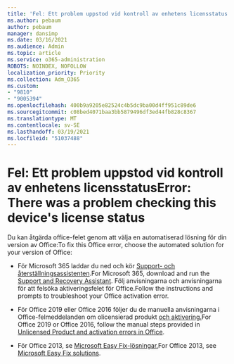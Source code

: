 ```yaml
---
title: 'Fel: Ett problem uppstod vid kontroll av enhetens licensstatus'
ms.author: pebaum
author: pebaum
manager: dansimp
ms.date: 03/16/2021
ms.audience: Admin
ms.topic: article
ms.service: o365-administration
ROBOTS: NOINDEX, NOFOLLOW
localization_priority: Priority
ms.collection: Adm_O365
ms.custom:
- "9810"
- "9005394"
ms.openlocfilehash: 400b9a9205e82524c4b5dc9ba00d4ff951c89de6
ms.sourcegitcommit: c08bed4071baa3bb5879496df3ed44fb828c8367
ms.translationtype: MT
ms.contentlocale: sv-SE
ms.lasthandoff: 03/19/2021
ms.locfileid: "51037488"
---
```

# <a name="error-there-was-a-problem-checking-this-devices-license-status"></a><span data-ttu-id="c1244-102">Fel: Ett problem uppstod vid kontroll av enhetens licensstatus</span><span class="sxs-lookup"><span data-stu-id="c1244-102">Error: There was a problem checking this device's license status</span></span>

<span data-ttu-id="c1244-103">Du kan åtgärda office-felet genom att välja en automatiserad lösning för din version av Office:</span><span class="sxs-lookup"><span data-stu-id="c1244-103">To fix this Office error, choose the automated solution for your version of Office:</span></span>

- <span data-ttu-id="c1244-104">För Microsoft 365 laddar du ned och kör [Support- och återställningsassistenten](https://aka.ms/SaRA-OfficeActivation-Chat).</span><span class="sxs-lookup"><span data-stu-id="c1244-104">For Microsoft 365, download and run the [Support and Recovery Assistant](https://aka.ms/SaRA-OfficeActivation-Chat).</span></span> <span data-ttu-id="c1244-105">Följ anvisningarna och anvisningarna för att felsöka aktiveringsfelet för Office.</span><span class="sxs-lookup"><span data-stu-id="c1244-105">Follow the instructions and prompts to troubleshoot your Office activation error.</span></span>

- <span data-ttu-id="c1244-106">För Office 2019 eller Office 2016 följer du de manuella anvisningarna i Office-felmeddelanden om olicensierad produkt [och aktivering.](https://support.microsoft.com/office/0d23d3c0-c19c-4b2f-9845-5344fedc4380#bkmk_fixyourself)</span><span class="sxs-lookup"><span data-stu-id="c1244-106">For Office 2019 or Office 2016, follow the manual steps provided in [Unlicensed Product and activation errors in Office](https://support.microsoft.com/office/0d23d3c0-c19c-4b2f-9845-5344fedc4380#bkmk_fixyourself).</span></span>

- <span data-ttu-id="c1244-107">För Office 2013, se [Microsoft Easy Fix-lösningar.](https://support.microsoft.com/topic/microsoft-easy-fix-solutions-have-been-discontinued-b0f4b5f9-3b5a-bd9e-d75d-d45e2f12e16c)</span><span class="sxs-lookup"><span data-stu-id="c1244-107">For Office 2013, see [Microsoft Easy Fix solutions](https://support.microsoft.com/topic/microsoft-easy-fix-solutions-have-been-discontinued-b0f4b5f9-3b5a-bd9e-d75d-d45e2f12e16c).</span></span>